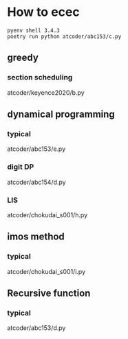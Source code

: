 # How to ecec
```
pyenv shell 3.4.3
poetry run python atcoder/abc153/c.py
```

## greedy
### section scheduling
atcoder/keyence2020/b.py

## dynamical programming
### typical
atcoder/abc153/e.py

### digit DP
atcoder/abc154/d.py

### LIS
atcoder/chokudai_s001/h.py

## imos method
### typical
atcoder/chokudai_s001/i.py

## Recursive function
### typical
atcoder/abc153/d.py